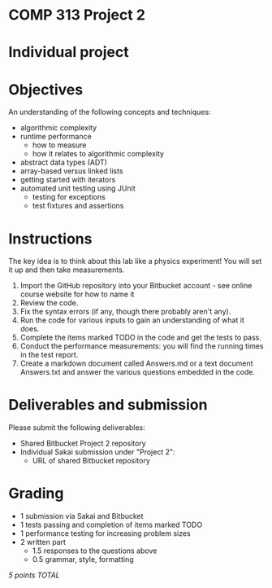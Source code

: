 # COMP 313 Project 2

# Individual project

# Objectives

An understanding of the following concepts and techniques:

- algorithmic complexity
- runtime performance
  - how to measure
  - how it relates to algorithmic complexity
- abstract data types (ADT)
- array-based versus linked lists
- getting started with iterators
- automated unit testing using JUnit
  - testing for exceptions
  - test fixtures and assertions
  
# Instructions

The key idea is to think about this lab like a physics experiment! 
You will set it up and then take measurements.

1. Import the GitHub repository into your Bitbucket account - see online course website for how to name it
2. Review the code.
3. Fix the syntax errors (if any, though there probably aren't any).
4. Run the code for various inputs to gain an understanding of what it does.
5. Complete the items marked TODO in the code and get the tests to pass.
6. Conduct the performance measurements: you will find the running times in the test report.
7. Create a markdown document called Answers.md or a text document Answers.txt and answer the various questions embedded in the code.

# Deliverables and submission

Please submit the following deliverables:

- Shared Bitbucket Project 2 repository
- Individual Sakai submission under "Project 2":
  - URL of shared Bitbucket repository

# Grading

- 1 submission via Sakai and Bitbucket
- 1 tests passing and completion of items marked TODO
- 1 performance testing for increasing problem sizes
- 2 written part
  - 1.5 responses to the questions above
  - 0.5 grammar, style, formatting 

*5 points TOTAL*
